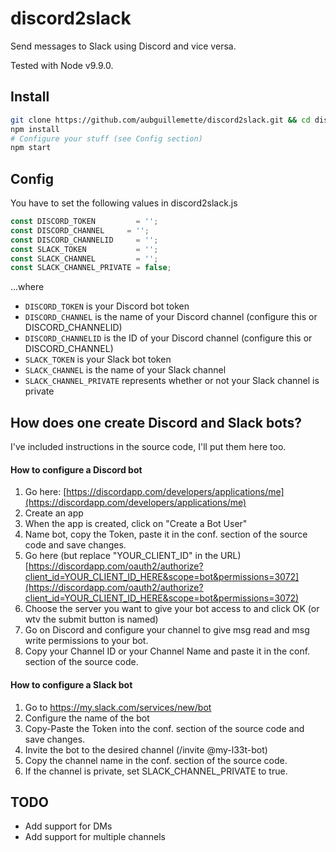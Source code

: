 # discord2slack
Send messages to Slack using Discord and vice versa.

Tested with Node v9.9.0.

## Install
```sh
git clone https://github.com/aubguillemette/discord2slack.git && cd discord2slack
npm install
# Configure your stuff (see Config section)
npm start
```

## Config
You have to set the following values in discord2slack.js
```javascript
const DISCORD_TOKEN         = '';
const DISCORD_CHANNEL     = '';
const DISCORD_CHANNELID     = '';
const SLACK_TOKEN           = '';
const SLACK_CHANNEL         = '';
const SLACK_CHANNEL_PRIVATE = false;
```
...where
- `DISCORD_TOKEN` is your Discord bot token
- `DISCORD_CHANNEL` is the name of your Discord channel (configure this or DISCORD_CHANNELID)
- `DISCORD_CHANNELID` is the ID of your Discord channel (configure this or DISCORD_CHANNEL)
- `SLACK_TOKEN` is your Slack bot token
- `SLACK_CHANNEL` is the name of your Slack channel
- `SLACK_CHANNEL_PRIVATE` represents whether or not your Slack channel is private

## How does one create Discord and Slack bots?
I've included instructions in the source code, I'll put them here too.

#### How to configure a Discord bot
1. Go here: [https://discordapp.com/developers/applications/me](https://discordapp.com/developers/applications/me)
2. Create an app
3. When the app is created, click on "Create a Bot User"
4. Name bot, copy the Token, paste it in the conf. section of the source code and save changes.
5. Go here (but replace "YOUR_CLIENT_ID" in the URL) [https://discordapp.com/oauth2/authorize?client_id=YOUR_CLIENT_ID_HERE&scope=bot&permissions=3072](https://discordapp.com/oauth2/authorize?client_id=YOUR_CLIENT_ID_HERE&scope=bot&permissions=3072)
6. Choose the server you want to give your bot access to and click OK (or wtv the submit button is named)
7. Go on Discord and configure your channel to give msg read and msg write permissions to your bot.
8. Copy your Channel ID or your Channel Name and paste it in the conf. section of the source code.

#### How to configure a Slack bot
1. Go to https://my.slack.com/services/new/bot
2. Configure the name of the bot
3. Copy-Paste the Token into the conf. section of the source code and save changes.
4. Invite the bot to the desired channel (/invite @my-l33t-bot)
5. Copy the channel name in the conf. section of the source code.
6. If the channel is private, set SLACK_CHANNEL_PRIVATE to true.

## TODO
- Add support for DMs
- Add support for multiple channels
